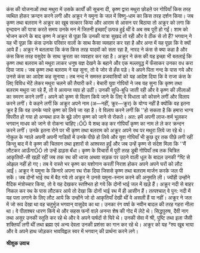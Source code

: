 कंस की योजनाओं तथा मथुरा में उसके कार्यों की सूचना दी, कृष्ण द्वारा मथुरा छोडऩे पर गोपियाँ किस तरह व्यथित होकर क्रन्दन करने लगी और अक्रूर ने यमुना के जल में विष्णु-धाम का किस तरह दर्शन किया। जब कृष्ण तथा बलराम ने अक्रूर का खूब सत्कार किया और आराम से आसन पर बिठाया तो अक्रूर को लगा कि वृन्दावन की यात्रा करते समय उनके मन में जितनी इच्छाएँ उत्पन्न हुई थीं वे अब सब पूरी हो गईं। शाम को भोजन करने के बाद कृष्ण ने अक्रूर से पूछा कि उनकी यात्रा सुखद तो रही और वे ठीक से तो हैं? भगवान् ने यह भी पूछा कि कंस उनके परिवार वालों के साथ कैसा व्यवहार कर रहा है और अन्त में यह पूछा कि वे क्यों आये हैं। अक्रूर ने बतलाया कि कंस किस तरह यादवों को सता रहा है, नारद ने कंस से क्या कहा है और कंस किस तरह वसुदेव के साथ क्रूरता का व्यवहार कर रहा है। अक्रूर ने कंस की यह इच्छा भी बतलाई कि कृष्ण तथा बलराम को मथुरा लाकर धनुष यज्ञ देखने के बहाने और एक मल्लयुद्ध में फँसाकर उनका वध करा दिया जाय। जब कृष्ण तथा बलराम ने यह सुना, तो वे जोर से हँस पड़े। वे अपने पिता नन्द के पास गये और उनसे कंस का आदेश कह सुनाया। तब नन्द ने समस्त व्रजवासियों को यह आदेश दिया कि वे राजा कंस के लिए विविध भेंटें लेकर मथुरा चलने की तैयारी करें। बेचारी युवा गोपियों ने जब यह सुना कि कृष्ण तथा बलराम मथुरा जा रहे हैं, तो वे अत्यन्त व्यग्र हो उठीं। उनकी सुधि-बुधि जाती रही और वे कृष्ण की लीलाओं का स्मरण करने लगीं। अपने को कृष्ण से विलग किये जाने के लिए वे विधाता को कोसने लगीं और विलाप करने लगीं। वे कहने लगीं कि अक्रूर अपने नाम (अ—नहीं, क्रूर—क्रूर) के योग्य नहीं है क्योंकि वह इतना क्रूर है कि वह उनके प्यारे कृष्ण को लिये जा रहा है। वे विलाप करने लगीं कि ''हो सकता है कि हमारा भाग्य विपरीत हो गया हो अन्यथा व्रज के बूढ़े लोग कृष्ण को जाने से रोकते। अत: हमें अपनी लाज-शर्म भूलकर भगवान् माधव को जाने से रोकना चाहिए।ÓÓ ये शब्द कह कर गोपियाँ कृष्ण का नाम ले ले कर क्रन्दन करने लगीं। उनके इतना रोने पर भी कृष्ण तथा बलराम को अक्रूर अपने रथ पर मथुरा लिये जा रहे थे। गोकुल के ग्वाले अपनी अपनी गाडिय़ों में उनके पीछे हो लिये और युवा गोपियाँ भी कुछ दूर तक पीछे लगी रहीं किन्तु बाद में वे कृष्ण की चितवन तथा इशारों से आश्वस्त हुईं और जब उन्हें कृष्ण से संदेश मिला कि ''मैं लौटकर आऊँगाÓÓ तो उन्हें ढाढ़स बँधा। कृष्ण के विचारों में पूरी तरह डूबी गोपियाँ तब तक चित्रित आकृतियों-सी खड़ी रहीं जब तक रथ की ध्वजा अथवा सड़क पर उठने वाली धूल के बादल उनकी ²ष्टि से ओझल नहीं हो गए। तब वे रास्ते भर कृष्ण का यशोगान करतीं निराश होकर अपने अपने घरों को लौट आईं। अक्रूर ने यमुना के किनारे अपना रथ रोक दिया जिससे कृष्ण तथा बलराम मार्जन करके जल पी सकें। जब दोनों भाई रथ में बैठ गये तो अक्रूर ने उनसे यमुना-स्नान करने की अनुमति ली। ज्योंही उन्होंने वैदिक मंत्रोच्चार किया, तो वे यह देखकर स्तश्भित हो गये कि दोनों भाई जल में खड़े हैं। अक्रूर नदी से बाहर निकल कर रथ के पास लौटकर आये तो देखा कि दोनों भाई रथ में ही आसीन हैं। तत्पश्चात् वे पुन: नदी में यह पता लगाने के लिए लौट आये कि उन्होंने जो दो आकृतियाँ देखी थीं वे असली हैं या नहीं। अक्रूर ने जल में जो रूप देखा था वह चतुर्भुज भगवान् वासुदेव का था। उनका रंग वर्षा के नवीन बादल की तरह गहरा नीला था। वे पीताश्बर धारण किये थे और सहस्र फनों वाले अनन्त शेष की गोद में लेटे थे। सिद्धपुरुष, दैवी नाग तथा असुर उनकी स्तुति कर रहे थे और वे अपने पार्षदों से घिरे थे। उनकी सेवा में श्री, पुष्टि तथा इला जैसी शक्तियाँ लगी थीं तथा ब्रह्मा एवं अन्य देवता उनकी प्रशंसा का गान कर रहे थे। अक्रूर को यह ²श्य खूब भाया और वे अपने हाथ जोड़कर भावविह्वल स्वर में भगवान् की प्रार्थना करने लगे।  

**श्रीशुक उवाच** 